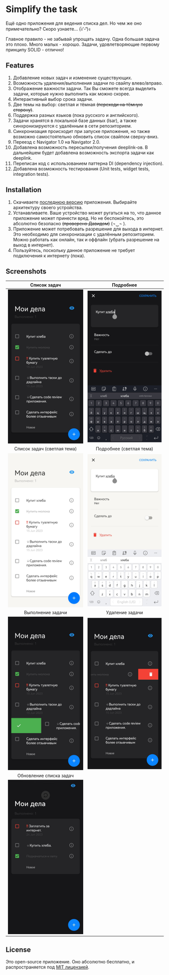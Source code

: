 # Simplify the task

Ещё одно приложения для ведения списка дел. Но чем же оно примечательно? Скоро узнаете... (ง︡'-'︠)ง

Главное правило - не забывай упрощать задачу. Одна большая задача это плохо. Много малых - хорошо. Задачи, удовлетворяющие первому принципу SOLID - отлично!

## Features

1. Добавление новых задач и изменение существующих.
2. Возможность удаления/выполнения задачи по свайпу влево/вправо.
3. Отображение важности задачи. Так Вы сможете всегда выделить задачи, которые нужно выполнить как можно скорее.
4. Интерактивный выбор срока задачи.
5. Две темы на выбор: светлая и тёмная <s>(переходи на тёмную сторону)</s>.
6. Поддержка разных языков (пока русского и английского).
7. Задачи хранятся в локальной базе данных (Isar), а также синхронизируются с удалённым в сети репозиторием.
8. Синхронизация происходит при запуске приложения, но также возможно самостоятельно обновить список свайпом сверху-вниз.
9. Переезд с Navigator 1.0 на Navigator 2.0.
10. Добавлена возможность пересылки/получения deeplink-ов. В дальнейшем будет добавлена возможность экспорта задачи как deeplink.
11. Переписан код с использованием паттерна DI (dependency injection).
12. Добавлена возможность тестирования (Unit tests, widget tests, integration tests).

## Installation

1. Скачиваете [последнюю версию][latest_release] приложения. Выбирайте архитектуру своего устройства.
2. Устанавливаете. Ваше устройство может ругаться на то, что данное приложение может принести вред.
   Но не беспокойтесь, это абсолютно безопасно <s>(проверено Давидом)</s> (¬‿¬ ).
3. Приложение может потребовать разрешение для выхода в интернет. Это необходимо для синхронизации с удалённым репозиторием. Можно работать как онлайн, так и оффлайн (убрать разрешение на выход в интернет).
4. Пользуйтесь, поскольку данное приложение не требует подключения к интернету (пока).

## Screenshots

|             Список задач              |          Подробнее          |
|:-------------------------------------:|:---------------------------:|
|    ![Task List][screen_task_list]     |    ![Task][screen_task]     |
|      Список задач (светлая тема)      |  Подробнее (светлая тема)   |
| ![Task List][screen_task_list_light]  | ![Task][screen_task_light]  |
|           Выполнение задачи           |       Удаление задачи       |
|  ![Task List][screen_task_complete]   | ![Task][screen_task_delete] |
|        Обновление списка задач        |                             |
| ![Task List][screen_task_list_update] |                             |

## License

Это open-source приложение. Оно абсолютно бесплатно, и распространяется под [MIT лицензией][license].

[latest_release]: https://github.com/leshgun/simplify_the_task/releases/latest
[license]: LICENSE
[screen_task_list]: docs/images/task_list.png
[screen_task]: docs/images/task.png "Task"
[screen_task_list_light]: docs/images/task_list_light.png
[screen_task_light]: docs/images/task_light.png "Task"
[screen_task_complete]: docs/images/task_complete.png
[screen_task_delete]: docs/images/task_delete.png "Task"
[screen_task_list_update]: docs/images/task_list_update.png
